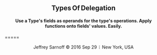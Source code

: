 <h2 align="center">Types&thinsp;Of&thinsp;Delegation</h2>
<h4 align="center">Use a Type's fields as operands for the type's operations. Apply functions onto fields' values.  Easily.</h4>
=====
<p align="center">
Jeffrey Sarnoff © 2016 Sep 29 &thinsp;&#8285&thinsp; New York, USA
</p>

